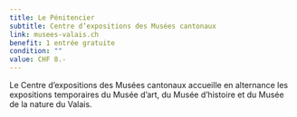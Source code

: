 ```yaml
---
title: Le Pénitencier
subtitle: Centre d’expositions des Musées cantonaux
link: musees-valais.ch
benefit: 1 entrée gratuite
condition: ""
value: CHF 8.-
---
```


Le Centre d’expositions des
Musées cantonaux accueille en
alternance les expositions temporaires
du Musée d’art, du
Musée d’histoire et du Musée
de la nature du Valais.
